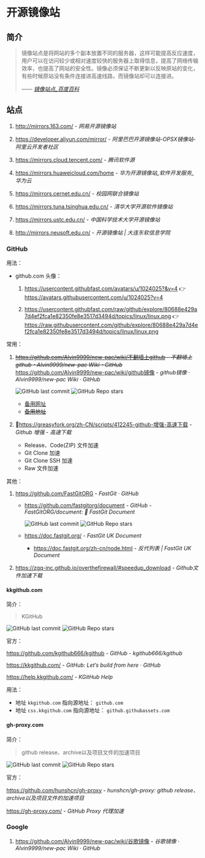 # 开源镜像站

## 简介

> 镜像站点是将网站的多个副本放置不同的服务器，这样可能提高反应速度，用户可以在访问较少或相对速度较快的服务器上取得信息，提高了网络传输效率，也提高了网站的安全性。镜像必须保证不断更新以反映原站的变化，有些时候原站没有条件连接进高速线路，而镜像站却可以连接进。
>
> <cite>—— [镜像站点_百度百科](https://baike.baidu.com/item/%E9%95%9C%E5%83%8F%E7%AB%99%E7%82%B9/86110)</cite>

## 站点

1. http://mirrors.163.com/ - *网易开源镜像站*

2. https://developer.aliyun.com/mirror/ - *阿里巴巴开源镜像站-OPSX镜像站-阿里云开发者社区*

3. https://mirrors.cloud.tencent.com/ - *腾讯软件源*

4. https://mirrors.huaweicloud.com/home - *华为开源镜像站_软件开发服务_华为云*

5. https://mirrors.cernet.edu.cn/ - *校园网联合镜像站*

6. https://mirrors.tuna.tsinghua.edu.cn/ - *清华大学开源软件镜像站*

7. https://mirrors.ustc.edu.cn/ - *中国科学技术大学开源镜像站*

8. http://mirrors.neusoft.edu.cn/ - *开源镜像站 | 大连东软信息学院*

### GitHub

用法：

- github.com 头像：

    1. https://usercontent.githubfast.com/avatars/u/1024025?&v=4 👉 https://avatars.githubusercontent.com/u/1024025?v=4

    2. https://usercontent.githubfast.com/raw/github/explore/80688e429a7d4ef2fca1e82350fe8e3517d3494d/topics/linux/linux.png 👉 https://raw.githubusercontent.com/github/explore/80688e429a7d4ef2fca1e82350fe8e3517d3494d/topics/linux/linux.png

常用：

1. ~~<https://github.com/Alvin9999/new-pac/wiki/不翻墙上github> - *不翻墙上 github・Alvin9999/new-pac Wiki・GitHub*~~ <https://github.com/Alvin9999/new-pac/wiki/github镜像> - *github镜像 · Alvin9999/new-pac Wiki · GitHub*

    ![GitHub last commit](https://img.shields.io/github/last-commit/Alvin9999/new-pac?color=blue&logo=github)
    ![GitHub Repo stars](https://img.shields.io/github/stars/Alvin9999/new-pac?style=social)

    - [备用网址](https://gitlab.com/zhifan999/fq/-/wikis)
    - ~~[备用地址](https://bku7.xyz/不翻墙上github/)~~

2. 👏https://greasyfork.org/zh-CN/scripts/412245-github-增强-高速下载 - *Github 增强 - 高速下载*

    - Release、Code(ZIP) 文件加速
    - Git Clone 加速
    - Git Clone SSH 加速
    - Raw 文件加速

其他：

1. https://github.com/FastGitORG - *FastGit · GitHub*

    - https://github.com/fastgitorg/document - *GitHub - FastGitORG/document: 📄 FastGit Document*

        ![GitHub last commit](https://img.shields.io/github/last-commit/fastgitorg/document?logo=github&color=blue)
        ![GitHub Repo stars](https://img.shields.io/github/stars/fastgitorg/document?style=social)

    - https://doc.fastgit.org/ - *FastGit UK Document*

        - https://doc.fastgit.org/zh-cn/node.html - *反代列表 | FastGit UK Document*

2. https://zgq-inc.github.io/overthefirewall/#speedup_download - *Github文件加速下载*

#### kkgithub.com

简介：

> KGitHub

![GitHub last commit](https://img.shields.io/github/last-commit/kgithub666/kgithub?logo=github&color=blue)
![GitHub Repo stars](https://img.shields.io/github/stars/kgithub666/kgithub?style=social)

官方：

https://github.com/kgithub666/kgithub - *GitHub - kgithub666/kgithub*

https://kkgithub.com/ - *GitHub: Let’s build from here · GitHub*

https://help.kkgithub.com/ - *KGitHub Help*

用法：

- 地址 `kkgithub.com` 指向源地址： `github.com`
- 地址 `css.kkgithub.com` 指向源地址： `github.githubassets.com`

#### gh-proxy.com

简介：

> github release、archive以及项目文件的加速项目

![GitHub last commit](https://img.shields.io/github/last-commit/hunshcn/gh-proxy?color=blue&logo=github)
![GitHub Repo stars](https://img.shields.io/github/stars/hunshcn/gh-proxy?style=social)

官方：

https://github.com/hunshcn/gh-proxy - *hunshcn/gh-proxy: github release、archive以及项目文件的加速项目*

https://gh-proxy.com/ - *GitHub Proxy 代理加速*

### Google

1. https://github.com/Alvin9999/new-pac/wiki/谷歌镜像 - *谷歌镜像 · Alvin9999/new-pac Wiki · GitHub*
